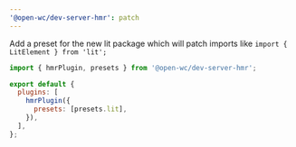 ```yaml
---
'@open-wc/dev-server-hmr': patch
---
```


Add a preset for the new lit package which will patch imports like `import { LitElement } from 'lit';`

```js
import { hmrPlugin, presets } from '@open-wc/dev-server-hmr';

export default {
  plugins: [
    hmrPlugin({
      presets: [presets.lit],
    }),
  ],
};
```
